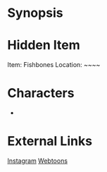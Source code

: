 # Synopsis


# Hidden Item
Item: Fishbones
Location: ~~~~

# Characters
* 

# External Links
[Instagram](https://www.instagram.com/p/CBeckJJD7zv/)
[Webtoons]()
